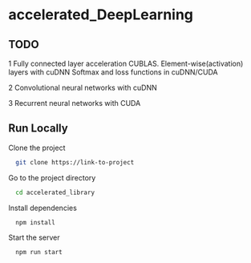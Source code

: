 # accelerated_DeepLearning
## TODO


1 Fully connected layer acceleration CUBLAS.
Element-wise(activation) layers with cuDNN
Softmax and loss functions in cuDNN/CUDA

2 Convolutional neural networks with cuDNN

3 Recurrent neural networks with CUDA
## Run Locally

Clone the project

```bash
  git clone https://link-to-project
```

Go to the project directory

```bash
  cd accelerated_library
```

Install dependencies

```bash
  npm install
```

Start the server

```bash
  npm run start
```

